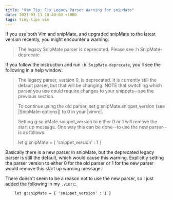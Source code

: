 ```yaml
---
title: "Vim Tip: Fix Legacy Parser Warning for snipMate"
date: 2021-03-13 10:40:00 +1000
tags: tiny-tips vim
---
```


If you use both Vim and snipMate, and upgraded snipMate to the latest version
recently, you might encounter a warning:

> The legacy SnipMate parser is deprecated. Please see :h SnipMate-deprecate

If you follow the instruction and run `:h SnipMate-deprecate`, you'll see the
following in a help window:

> The legacy parser, version 0, is deprecated. It is currently still the default
> parser, but that will be changing. NOTE that switching which parser you use
> could require changes to your snippets--see the previous section.
>
> To continue using the old parser, set g:snipMate.snippet_version (see
> |SnipMate-options|) to 0 in your |vimrc|.
>
> Setting g:snipMate.snippet_version to either 0 or 1 will remove the start up
> message. One way this can be done--to use the new parser--is as follows:
>
> let g:snipMate = { 'snippet_version' : 1 }

Basically there is a new parser in snipMate, but the deprecated legacy parser
is still the default, which would cause this warning. Explicitly setting the
parser version to either 0 for the old parser or 1 for the new parser would
remove this start up warning message.

There doesn't seem to be a reason not to use the new parser, so I just added the
following in my `.vimrc`:

```vim
    let g:snipMate = { 'snippet_version' : 1 }
```
